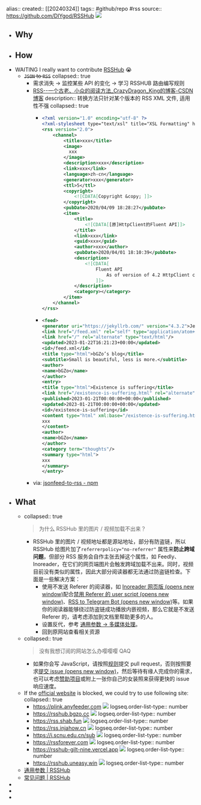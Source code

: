 alias:: 
created::  [[20240324]]
tags:: #github/repo #rss
source:: https://github.com/DIYgod/RSSHub
![](https://img.shields.io/github/stars/DIYgod/RSSHub)

- ## Why
- ## How
- WAITING I really want to contribute [RSSHub](https://docs.rsshub.app/joinus/quick-start.html) 😭
  - ~~`JSON` to `RSS`~~
    collapsed:: true
    - 需求消失 -> 监控某些 API 的变化 -> 学习 RSSHUB 路由编写规则
    - [RSS--一个古老、小众的阅读方法_CrazyDragon_King的博客-CSDN博客](https://blog.csdn.net/qq_40734247/article/details/105416907)
      description:: 转换方法只针对某个版本的 RSS XML 文件, 适用性不强
      collapsed:: true
      - ```xml
        <?xml version="1.0" encoding="utf-8" ?>
        <?xml-stylesheet type="text/xsl" title="XSL Formatting" href="/static_files/rss/rss.xsl" media="all" ?>
        <rss version="2.0">
            <channel>
                <title>xxx</title>
                <image>
                  xxx
                </image>
                <description>xxx</description>
                <link>xxx</link>
                <language>zh-cn</language>
                <generator>xxx</generator>
                <ttl>5</ttl>
                <copyright>
                    <![CDATA[Copyright &copy; ]]>
                </copyright>
                <pubDate>2020/04/09 18:28:27</pubDate>
                <item>
                    <title>
                        <![CDATA[[原]HttpClient的Fluent API]]>
                    </title>
                    <link>xxx</link>
                    <guid>xxx</guid>
                    <author>xxx</author>
                    <pubDate>2020/04/01 18:10:39</pubDate>
                    <description>
                        <![CDATA[
                            Fluent API
                                As of version of 4.2 HttpClient comes with an easy to use facade API based on the concept of a fluent interface. Fluent facade API exposes only the most fundamental functions of HttpClient...                    <div>
                            ]]>
                    </description>
                    <category></category>
                </item>
            </channel>
        </rss>
        ```
      - ```xml
        <feed>
        <generator uri="https://jekyllrb.com/" version="4.3.2">Jekyll</generator>
        <link href="/feed.xml" rel="self" type="application/atom+xml"/>
        <link href="/" rel="alternate" type="text/html"/>
        <updated>2023-01-22T16:21:23+00:00</updated>
        <id>/feed.xml</id>
        <title type="html">bGZo’s blog</title>
        <subtitle>Small is beautiful, less is more.</subtitle>
        <author>
        <name>bGZo</name>
        </author>
        <entry>
        <title type="html">Existence is suffering</title>
        <link href="/existence-is-suffering.html" rel="alternate" type="text/html" title="Existence is suffering"/>
        <published>2023-01-21T00:00:00+00:00</published>
        <updated>2023-01-21T00:00:00+00:00</updated>
        <id>/existence-is-suffering</id>
        <content type="html" xml:base="/existence-is-suffering.html">
        xxx
        </content>
        <author>
        <name>bGZo</name>
        </author>
        <category term="thoughts"/>
        <summary type="html">
        xxx
        </summary>
        </entry>
        ```
    - via: [jsonfeed-to-rss - npm](https://www.npmjs.com/package/jsonfeed-to-rss)
- ## What
  - collapsed:: true
    > 为什么 RSSHub 里的图片 / 视频加载不出来？
    - RSSHub 里的图片 / 视频地址都是源站地址，部分有防盗链，所以 RSSHub 给图片加了`referrerpolicy="no-referrer"`  属性来**防止跨域问题**，但部分 RSS 服务会自作主张去掉这个属性，如 Feedly、Inoreader，在它们的网页端图片会触发跨域加载不出来。同时，视频目前没有类似的属性，因此大部分阅读器都无法通过防盗链检查。下面是一些解决方案：
      - 使用不发送 Referer 的阅读器，如 [Inoreader 网页版 (opens new window)](https://www.inoreader.com/)配合[禁用 Referer 的 user script (opens new window)](https://greasyfork.org/zh-CN/scripts/376884)、[RSS to Telegram Bot (opens new window)](https://github.com/Rongronggg9/RSS-to-Telegram-Bot)等。如果你的阅读器能够绕过防盗链成功播放内嵌视频，那么它就是不发送 Referer 的，请考虑添加到文档里帮助更多的人。
      - 设置反代，参考 [通用参数 -> 多媒体处理](https://docs.rsshub.app/parameter.html#duo-mei-ti-chu-li)。
      - 回到原网站查看相关资源
  - collapsed:: true
    > 没有我想订阅的网站怎么办嘤嘤嘤 QAQ
    - 如果你会写 JavaScript，请按照[规则](https://docs.rsshub.app/joinus/quick-start.html#ti-jiao-xin-de-rsshub-gui-ze)提交 pull request，否则按照要求[提交 issue (opens new window)](https://github.com/DIYgod/RSSHub/issues/new?template=rss_request_zh.md)，然后等待有缘人完成你的需求，也可以考虑[赞助项目](https://docs.rsshub.app/support)或附上一张你自己的女装照来获得更快的 issue 响应速度。
  - If the [official website](https://rsshub.app/) is blocked, we could try to use following site:
    collapsed:: true
    - https://plink.anyfeeder.com ![](https://img.shields.io/website.svg?label=&url=https://plink.anyfeeder.com)
      logseq.order-list-type:: number
    - https://rsshub.bgzo.cc ![](https://img.shields.io/website.svg?label=&url=https://rsshub.bgzo.cc)
      logseq.order-list-type:: number
    - https://rss.shab.fun  ![](https://img.shields.io/website.svg?label=&url=https://rss.shab.fun)
      logseq.order-list-type:: number
    - https://rss.injahow.cn ![](https://img.shields.io/website.svg?label=&url=https://rss.injahow.cn)
      logseq.order-list-type:: number
    - https://i.scnu.edu.cn/sub ![](https://img.shields.io/website.svg?label=&url=https://i.scnu.edu.cn/sub)
      logseq.order-list-type:: number
    - https://rssforever.com ![](https://img.shields.io/website.svg?label=&url=https://rssforever.com)
      logseq.order-list-type:: number
    - https://rsshub-gilt-nine.vercel.app ![](https://img.shields.io/website.svg?label=&url=https://rsshub-gilt-nine.vercel.app)
      logseq.order-list-type:: number
    - https://rsshub.uneasy.win ![](https://img.shields.io/website.svg?label=&url=https://rsshub.uneasy.win)
      logseq.order-list-type:: number
  - [通用参数 | RSSHub](https://docs.rsshub.app/parameter.html)
  - [常见问题 | RSSHub](https://docs.rsshub.app/faq.html)
-
-
-